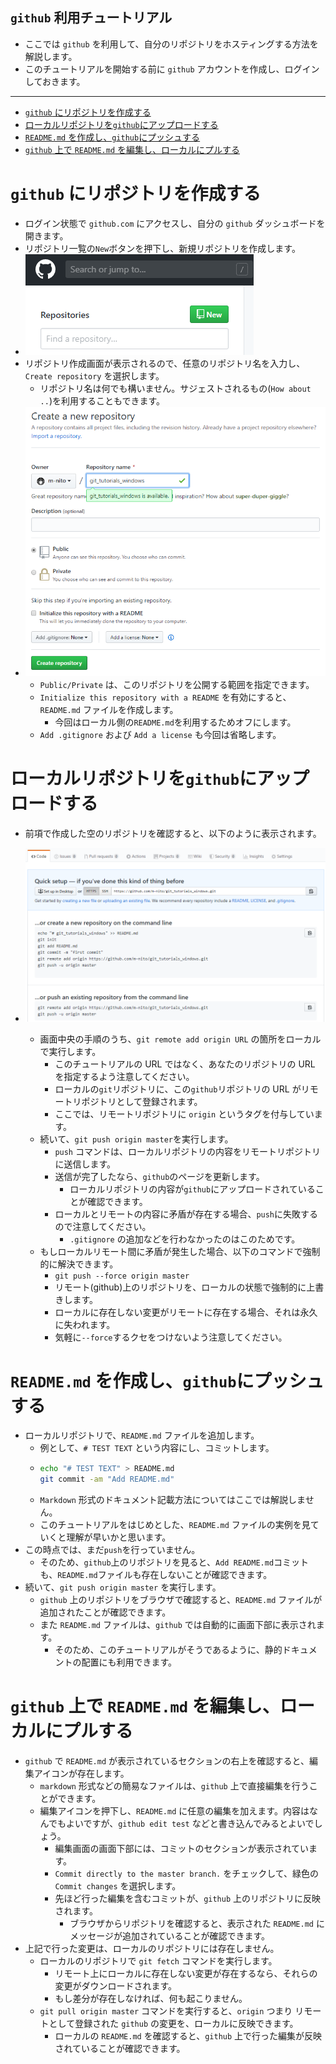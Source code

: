 ## `github` 利用チュートリアル
- ここでは `github` を利用して、自分のリポジトリをホスティングする方法を解説します。
- このチュートリアルを開始する前に `github` アカウントを作成し、ログインしておきます。

---

- [`github` にリポジトリを作成する](#github-%e3%81%ab%e3%83%aa%e3%83%9d%e3%82%b8%e3%83%88%e3%83%aa%e3%82%92%e4%bd%9c%e6%88%90%e3%81%99%e3%82%8b)
- [ローカルリポジトリを`github`にアップロードする](#%e3%83%ad%e3%83%bc%e3%82%ab%e3%83%ab%e3%83%aa%e3%83%9d%e3%82%b8%e3%83%88%e3%83%aa%e3%82%92github%e3%81%ab%e3%82%a2%e3%83%83%e3%83%97%e3%83%ad%e3%83%bc%e3%83%89%e3%81%99%e3%82%8b)
- [`README.md` を作成し、`github`にプッシュする](#readmemd-%e3%82%92%e4%bd%9c%e6%88%90%e3%81%97github%e3%81%ab%e3%83%97%e3%83%83%e3%82%b7%e3%83%a5%e3%81%99%e3%82%8b)
- [`github` 上で `README.md` を編集し、ローカルにプルする](#github-%e4%b8%8a%e3%81%a7-readmemd-%e3%82%92%e7%b7%a8%e9%9b%86%e3%81%97%e3%83%ad%e3%83%bc%e3%82%ab%e3%83%ab%e3%81%ab%e3%83%97%e3%83%ab%e3%81%99%e3%82%8b)

# `github` にリポジトリを作成する
- ログイン状態で `github.com` にアクセスし、自分の `github` ダッシュボードを開きます。
- リポジトリ一覧の`New`ボタンを押下し、新規リポジトリを作成します。
- ![Image](./img/new.png)
- リポジトリ作成画面が表示されるので、任意のリポジトリ名を入力し、`Create repository` を選択します。
  - リポジトリ名は何でも構いません。サジェストされるもの(`How about ..`)を利用することもできます。
- ![Image](./img/create.png)
  - `Public/Private` は、このリポジトリを公開する範囲を指定できます。
  - `Initialize this repository with a README` を有効にすると、`README.md` ファイルを作成します。
    - 今回はローカル側の`README.md`を利用するためオフにします。
  - `Add .gitignore` および `Add a license` も今回は省略します。

# ローカルリポジトリを`github`にアップロードする

- 前項で作成した空のリポジトリを確認すると、以下のように表示されます。
- ![Image](./img/empty.png)

  - 画面中央の手順のうち、`git remote add origin URL` の箇所をローカルで実行します。
    - このチュートリアルの URL ではなく、あなたのリポジトリの URL を指定するよう注意してください。
    - ローカルの`git`リポジトリに、この`github`リポジトリの URL がリモートリポジトリとして登録されます。
    - ここでは、リモートリポジトリに `origin` というタグを付与しています。
  - 続いて、`git push origin master`を実行します。
    - `push` コマンドは、ローカルリポジトリの内容をリモートリポジトリに送信します。
    - 送信が完了したなら、`github`のページを更新します。
      - ローカルリポジトリの内容が`github`にアップロードされていることが確認できます。
    - ローカルとリモートの内容に矛盾が存在する場合、`push`に失敗するので注意してください。
      - `.gitignore` の追加などを行わなかったのはこのためです。
  - もしローカルリモート間に矛盾が発生した場合、以下のコマンドで強制的に解決できます。
    - `git push --force origin master`
    - リモート(github)上のリポジトリを、ローカルの状態で強制的に上書きします。
    - ローカルに存在しない変更がリモートに存在する場合、それは永久に失われます。
    - 気軽に`--force`するクセをつけないよう注意してください。

# `README.md` を作成し、`github`にプッシュする

- ローカルリポジトリで、`README.md` ファイルを追加します。
  - 例として、`# TEST TEXT` という内容にし、コミットします。
  - ```bash
    echo "# TEST TEXT" > README.md
    git commit -am "Add README.md"
    ```
  - `Markdown` 形式のドキュメント記載方法についてはここでは解説しません。
  - このチュートリアルをはじめとした、`README.md` ファイルの実例を見ていくと理解が早いかと思います。
- この時点では、まだ`push`を行っていません。
  - そのため、`github`上のリポジトリを見ると、`Add README.md`コミットも、`README.md`ファイルも存在しないことが確認できます。
- 続いて、`git push origin master` を実行します。
  - `github` 上のリポジトリをブラウザで確認すると、`README.md` ファイルが追加されたことが確認できます。
  - また `README.md` ファイルは、`github` では自動的に画面下部に表示されます。
    - そのため、このチュートリアルがそうであるように、静的ドキュメントの配置にも利用できます。

# `github` 上で `README.md` を編集し、ローカルにプルする
- `github` で `README.md` が表示されているセクションの右上を確認すると、編集アイコンが存在します。
  - `markdown` 形式などの簡易なファイルは、`github` 上で直接編集を行うことができます。
  - 編集アイコンを押下し、`README.md` に任意の編集を加えます。内容はなんでもよいですが、`github edit test` などと書き込んでみるとよいでしょう。
    - 編集画面の画面下部には、コミットのセクションが表示されています。
    - `Commit directly to the master branch.` をチェックして、緑色の`Commit changes` を選択します。
    - 先ほど行った編集を含むコミットが、`github` 上のリポジトリに反映されます。
      - ブラウザからリポジトリを確認すると、表示された `README.md` にメッセージが追加されていることが確認できます。 
- 上記で行った変更は、ローカルのリポジトリには存在しません。
  - ローカルのリポジトリで `git fetch` コマンドを実行します。
    - リモート上にローカルに存在しない変更が存在するなら、それらの変更がダウンロードされます。
    - もし差分が存在しなければ、何も起こりません。
  - `git pull origin master` コマンドを実行すると、`origin` つまり リモートとして登録された `github` の変更を、ローカルに反映できます。
    - ローカルの `README.md` を確認すると、`github` 上で行った編集が反映されていることが確認できます。
